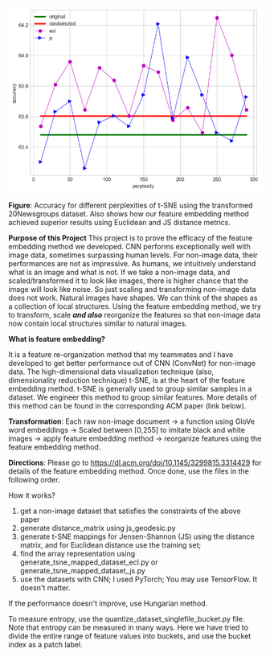 ![Accuracy for different perplexities of t-SNE. Also shows how our feature embedding method achieved superior resutls using Euclidean and JS distance metrics.](20ng_accuracy.png)

**Figure**: Accuracy for different perplexities of t-SNE using the transformed 20Newsgroups dataset. Also shows how our feature embedding method achieved superior results using Euclidean and JS distance metrics.

**Purpose of this Project**
This project is to prove the efficacy of the feature embedding method we developed. CNN performs exceptionally well with image data, sometimes surpassing human levels. For non-image data, their performances are not as impressive. As humans, we intuitively understand what is an image and what is not. If we take a non-image data, and scaled/transformed it to look like images, there is higher chance that the image will look like noise. So just scaling and transforming non-image data does not work. Natural images have shapes. We can think of the shapes as a collection of local structures. Using the feature embedding method, we try to transform, scale ***and also*** reorganize the features so that non-image data now contain local structures similar to natural images.


**What is feature embedding?**

It is a feature re-organization method that my teammates and I have developed to get better performance out of CNN (ConvNet) for non-image data. The high-dimensional data visualization technique (also, dimensionality reduction technique) t-SNE, is at the heart of the feature embedding method. t-SNE is generally used to group similar samples in a dataset. We engineer this method to group similar features. More details of this method can be found in the corresponding ACM paper (link below). 



**Transformation**: Each raw non-image document -> a function using GloVe word embeddings -> Scaled between [0,255] to imitate black and white images -> apply feature embedding method -> reorganize features using the feature embedding method.


**Directions**:
Please go to https://dl.acm.org/doi/10.1145/3299815.3314429 for details of the feature embedding method. Once done, use the files in the following order.

How it works?

1. get a non-image dataset that satisfies the constraints of the above paper
2. generate distance_matrix using js_geodesic.py
3. generate t-SNE mappings for Jensen-Shannon (JS) using the distance matrix, and for Euclidean distance use the training set;
4. find the array representation using generate_tsne_mapped_dataset_ecl.py or generate_tsne_mapped_dataset_js.py
5. use the datasets with CNN; I used PyTorch; You may use TensorFlow. It doesn't matter.

If the performance doesn't improve, use Hungarian method. 

To measure entropy, use the quantize_dataset_singlefile_bucket.py file. Note that entropy can be measured in many ways. Here we have tried to divide the entire range of feature values into buckets, and use the bucket index as a patch label.
